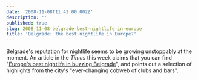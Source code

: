 ```yaml
---
date: '2008-11-08T11:42:00.002Z'
description: ''
published: true
slug: 2008-11-08-belgrade-best-nightlife-in-europe
title: 'Belgrade: the best nightlife in Europe?'
---
```


Belgrade's reputation for nightlife seems to be growing unstoppably at the moment. An article in the <i>Times</i> this week claims that you can find "<a href="http://www.timesonline.co.uk/tol/travel/holiday_type/music_and_travel/article5082856.ece">Europe's best nightlife in buzzing Belgrade</a>", and points out a selection of highlights from the city's "ever-changing cobweb of clubs and bars".